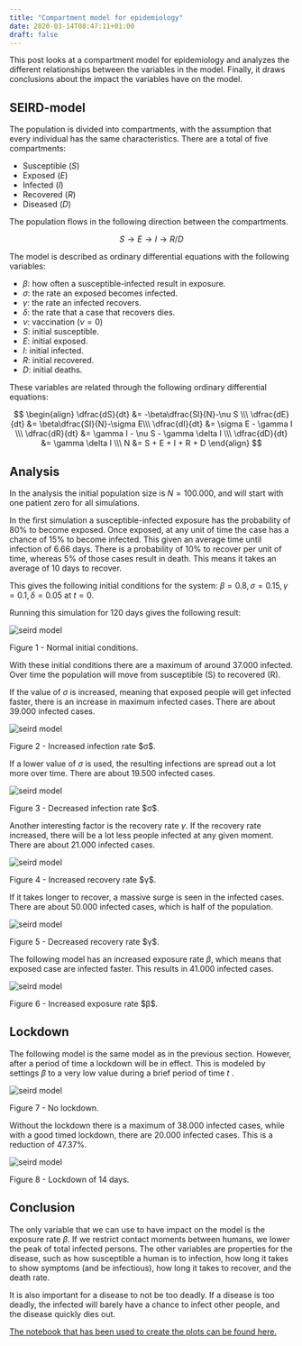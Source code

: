 ```yaml
---
title: "Compartment model for epidemiology"
date: 2020-03-14T08:47:11+01:00
draft: false
---
```


This post looks at a compartment model for epidemiology and analyzes the different relationships between the variables in the model. Finally, it draws conclusions about the impact the variables have on the model.

## SEIRD-model

The population is divided into compartments, with the assumption that every individual has the same characteristics. There are a total of five compartments:

 * Susceptible ($S$)
 * Exposed ($E$)
 * Infected ($I$)
 * Recovered ($R$)
 * Diseased ($D$)

The population flows in the following direction between the compartments.

$$
S \rightarrow E \rightarrow I \rightarrow R / D
$$

The model is described as ordinary differential equations with the following variables:

 * $β$: how often a susceptible-infected result in exposure.
 * $σ$: the rate an exposed becomes infected.
 * $γ$: the rate an infected recovers.
 * $δ$: the rate that a case that recovers dies.
 * $ν$: vaccination ($ν=0$)
 * $S$: initial susceptible.
 * $E$: initial exposed.
 * $I$: initial infected.
 * $R$: initial recovered.
 * $D$: initial deaths.

These variables are related through the following ordinary differential equations:

$$
\begin{align}
  \dfrac{dS}{dt} &= -\beta\dfrac{SI}{N}-\nu S \\\
  \dfrac{dE}{dt} &= \beta\dfrac{SI}{N}-\sigma E\\\
  \dfrac{dI}{dt} &= \sigma E - \gamma I \\\
  \dfrac{dR}{dt} &= \gamma I - \nu S - \gamma \delta I \\\
  \dfrac{dD}{dt} &= \gamma \delta I \\\
  N &= S + E + I + R + D
\end{align}
$$

## Analysis

In the analysis the initial population size is $N=100.000$, and will start with one patient zero for all simulations.

In the first simulation a susceptible-infected exposure has the probability of 80% to become exposed. Once exposed, at any unit of time the case has a chance of 15% to become infected. This given an average time until infection of 6.66 days. There is a probability of 10% to recover per unit of time, whereas 5% of those cases result in death. This means it takes an average of 10 days to recover.

This gives the following initial conditions for the system: $β=0.8, σ=0.15, γ=0.1, δ=0.05$ at $t=0$.

Running this simulation for 120 days gives the following result:

![seird model](/seird1.png)
<figcaption>Figure 1 - Normal initial conditions.</figcaption>

With these initial conditions there are a maximum of around 37.000 infected. Over time the population will move from susceptible (S) to recovered (R).

If the value of $σ$ is increased, meaning that exposed people will get infected faster, there is an increase in maximum infected cases. There are about 39.000 infected cases.

![seird model](/seird2.png)
<figcaption>Figure 2 - Increased infection rate $σ$.</figcaption>

If a lower value of $σ$ is used, the resulting infections are spread out a lot more over time. There are about 19.500 infected cases.

![seird model](/seird3.png)
<figcaption>Figure 3 - Decreased infection rate $σ$.</figcaption>

Another interesting factor is the recovery rate $γ$. If the recovery rate increased, there will be a lot less people infected at any given moment. There are about 21.000 infected cases.

![seird model](/seird4.png)
<figcaption>Figure 4 - Increased recovery rate $γ$.</figcaption>

If it takes longer to recover, a massive surge is seen in the infected cases. There are about 50.000 infected cases, which is half of the population.

![seird model](/seird5.png)
<figcaption>Figure 5 - Decreased recovery rate $γ$.</figcaption>

The following model has an increased exposure rate $β$, which means that exposed case are infected faster. This results in 41.000 infected cases.

![seird model](/seird6.png)
<figcaption>Figure 6 - Increased exposure rate $β$.</figcaption>

## Lockdown

The following model is the same model as in the previous section. However, after a period of time a lockdown will be in effect. This is modeled by settings $β$ to a very low value during a brief period of time $t$ .

![seird model](/seird7.png)
<figcaption>Figure 7 - No lockdown.</figcaption>

Without the lockdown there is a maximum of 38.000 infected cases, while with a good timed lockdown, there are 20.000 infected cases. This is a reduction of 47.37%.

![seird model](/seird8.png)
<figcaption>Figure 8 - Lockdown of 14 days.</figcaption>

## Conclusion

The only variable that we can use to have impact on the model is the exposure rate $β$. If we restrict contact moments between humans, we lower the peak of total infected persons. The other variables are properties for the disease, such as how susceptible a human is to infection, how long it takes to show symptoms (and be infectious), how long it takes to recover, and the death rate.

It is also important for a disease to not be too deadly. If a disease is too deadly, the infected will barely have a chance to infect other people, and the disease quickly dies out.

[The notebook that has been used to create the plots can be found here.](https://colab.research.google.com/drive/1AjiTnED6CjMaIqqLvJr7pcwYzgLSAPuX)